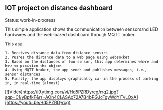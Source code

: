 ## IOT project on distance dashboard ##

Status: work-in-progress 

This simple application shows the communication between sensorsand LED hardwares
and the web-based dashboard through MQTT broker.

This app:

	1. Receives distance data from distance sensors
	2. Pushes the distance data to a web page using websocket
	3. Based on the distances of two sensor, this app determines where and how to position the object 
	4. Using MQTT broker, the app sends and publishes messages, i.e., sensor distances
    5. Finally, the app displays graphically car in the process of parking in, in real-time (almost)

[![Video]https://i9.ytimg.com/vi/Hd5PZRDyrcg/mq2.jpg?sqp=CNyBpfkF&rs=AOn4CLASAx72A7B4bPGJoFgyWdYITvLOxA](https://youtu.be/Hd5PZRDyrcg)
